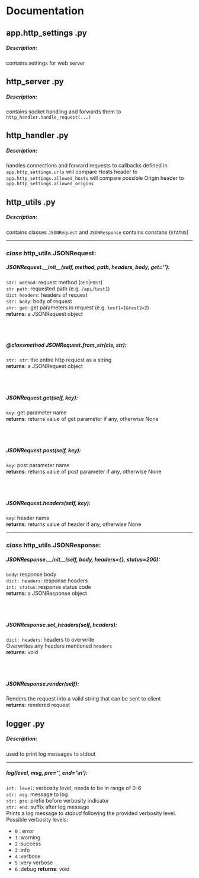 


# Documentation

## app.http_settings .py
##### Description:
contains settings for web server

## http_server .py
##### Description:
contains socket handling and forwards them to `http_handler.handle_request(...)`

## http_handler .py
##### Description:
handles connections and forward requests to callbacks defined in `app.http_settings.urls`
will compare Hosts header to `app.http_settings.allowed_hosts`
will compare possible Origin header to `app.http_settings.allowed_origins`

## http_utils .py
##### Description:
contains classes `JSONRequest` and `JSONResponse`
contains constans (`STATUS`)

---
### *class* http_utils.JSONRequest:

##### JSONRequest.\_\_init\_\_(self, method, path, headers, body, get=''):
`str: method`: request method (`GET`|`POST`)  <br/>
`str path`: requested path (e.g. `/api/test1`)  <br/>
`dict headers`: headers of request  <br/>
`str: body`: body of request  <br/>
`str: get`: get parameters in request (e.g. `test1=1&test2=2`)  <br/>
**returns**: a JSONRequest object

<br />
<br />

#####  @classmethod JSONRequest.from_str(cls, str):
`str: str`: the entire http request as a string  <br/>
**returns**: a JSONRequest object

<br />
<br />

#####  JSONRequest.get(self, key):
`key`: get parameter name  <br/>
**returns**: returns value of get parameter if any, otherwise None

<br />
<br />

#####  JSONRequest.post(self, key):
`key`: post parameter name <br/>
**returns**: returns value of post parameter if any, otherwise None

<br />
<br />

#####  JSONRequest.headers(self, key):
`key`: header name  <br/>
**returns**: returns value of header if any, otherwise None

---
### *class* http_utils.JSONResponse:

#####  JSONResponse.\_\_init\_\_(self, body, headers={}, status=200):
`body`: response body  <br/>
`dict: headers`: response headers  <br/>
`int: status`: response status code  <br/>
**returns**: a JSONResponse object

<br />
<br />

#####  JSONResponse.set_headers(self, headers):
`dict: headers`: headers to overwrite  <br/>
Overwrites any headers mentioned `headers`  <br/>
**returns**: void

<br />
<br />

#####  JSONResponse.render(self):
Renders the request into a valid string that can be sent to client  <br/>
**returns**: rendered request

## logger .py
##### Description:
used to print log messages to stdout

---
##### log(level, msg, pre='', end='\n'):
`int: level`: verbosity level, needs to be in range of 0-6  <br/>
`str: msg`: message to log  <br/>
`str: pre`: prefix before verbosity indicator  <br/>
`str: end`: suffix after log message  <br/>
Prints a log message to *stdoud* following the provided verbosity level.
Possible verbosity levels:  <br/>
- `0` : error
- `1` :warning
- `2` :success
- `3` :info
- `4` :verbose
- `5` :very verbose
- `6` :debug
**returns**: void
